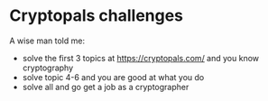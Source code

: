 # Cryptopals challenges
A wise man told me:
- solve the first 3 topics at https://cryptopals.com/ and you know cryptography
- solve topic 4-6 and you are good at what you do
- solve all and go get a job as a cryptographer

